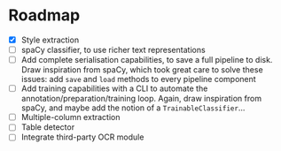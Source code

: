 # Roadmap

- [x] Style extraction
- [ ] spaCy classifier, to use richer text representations
- [ ] Add complete serialisation capabilities, to save a full pipeline to disk.
      Draw inspiration from spaCy, which took great care to solve these issues:
      add `save` and `load` methods to every pipeline component
- [ ] Add training capabilities with a CLI to automate the annotation/preparation/training loop.
      Again, draw inspiration from spaCy, and maybe add the notion of a `TrainableClassifier`...
- [ ] Multiple-column extraction
- [ ] Table detector
- [ ] Integrate third-party OCR module
